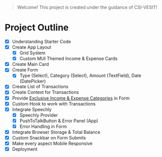 > Welcome! This project is created under the guidance of CSI-VESIT!

# Project Outline

- [x] Understanding Starter Code
- [x] Create App Layout
  - [x] Grid System
  - [x] Custom MUI Themed Income & Expense Cards
- [x] Create Main Card
- [x] Create Form
  - [x] Type (Select), Category (Select), Amount (TextField), Date (DatePicker)
- [x] Create List of Transactions
- [x] Create Context for Transactions
- [x] Provide [Exclusive Income & Expense Categories](https://codeshare.io/X8vj8l) in Form
- [x] Custom Hook to work with Transactions
- [x] Integrate Speechly
  - [x] Speechly Provider
  - [x] PushToTalkButton & Error Panel (App)
  - [x] Error Handling in Form
- [x] Integrate Browser Storage & Total Balance
- [x] Custom Snackbar on Form Submits
- [x] Make every aspect Mobile Responsive
- [x] Deployment
